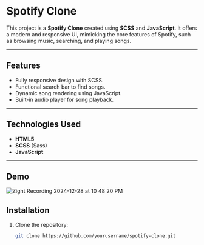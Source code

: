 # Spotify Clone

This project is a **Spotify Clone** created using **SCSS** and **JavaScript**. It offers a modern and responsive UI, mimicking the core features of Spotify, such as browsing music, searching, and playing songs.

---

## Features
- Fully responsive design with SCSS.
- Functional search bar to find songs.
- Dynamic song rendering using JavaScript.
- Built-in audio player for song playback.

---

## Technologies Used
- **HTML5**
- **SCSS** (Sass)
- **JavaScript**

---

## Demo

![Zight Recording 2024-12-28 at 10 48 20 PM](https://github.com/user-attachments/assets/72ad5511-8bd9-4139-8ef2-db7a20e74c4e)


## Installation
1. Clone the repository:
   ```bash
   git clone https://github.com/yourusername/spotify-clone.git

